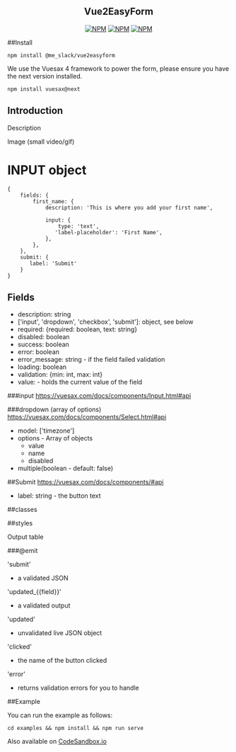 <h2 align="center">Vue2EasyForm</h2>

<p align="center">
<a href="https://www.npmjs.com/package/@me_slack/vue2easyform"><img src="https://img.shields.io/npm/v/@me_slack/vue2easyform" alt="NPM"></a>
<a href="https://npmcharts.com/compare/@me_slack/vue2easyform?minimal=true"><img src="https://img.shields.io/npm/dt/@me_slack/vue2easyform" alt="NPM"></a>
<a href="https://www.npmjs.com/package/@me_slack/vue2easyform"><img src="https://img.shields.io/npm/l/@me_slack/vue2easyform" alt="NPM"></a>
</p>


##Install

```shell
npm install @me_slack/vue2easyform
```
We use the Vuesax 4 framework to power the form, please ensure you have the next version installed.

```shell
npm install vuesax@next
```

## Introduction


Description

Image (small video/gif)


# INPUT object

```json5
{
    fields: {
        first_name: {
            description: 'This is where you add your first name',
            
            input: {
                type: 'text',
               'label-placeholder': 'First Name',
            },
        },
    },
    submit: {
       label: 'Submit'
    }
}
```
## Fields
- description: string
- ['input', 'dropdown', 'checkbox', 'submit']: object, see below
- required: {required: boolean, text: string}
- disabled: boolean
- success: boolean
- error: boolean
- error_message: string - if the field failed validation
- loading: boolean
- validation: {min: int, max: int}
- value: <mixed> - holds the current value of the field

###input
https://vuesax.com/docs/components/Input.html#api

###dropdown (array of options)
https://vuesax.com/docs/components/Select.html#api
 - model: ['timezone']
 - options - Array of objects
   - value 
   - name
   - disabled
 - multiple(boolean - default: false)


##Submit
https://vuesax.com/docs/components/#api
- label: string - the button text 


##classes

##styles


Output table

###@emit

'submit'
- a validated JSON

'updated_{{field}}'
- a validated output

'updated'
- unvalidated live JSON object

'clicked'
- the name of the button clicked

'error'
- returns validation errors for you to handle

##Example

You can run the example as follows:

```shell
cd examples && npm install && npm run serve
```

Also available on [CodeSandbox.io](https://codesandbox.io/s/dazzling-mountain-lhhwu)